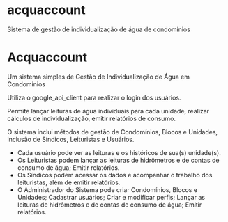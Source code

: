 # acquaccount
Sistema de gestão de individualização de água de condomínios

# Acquaccount #
Um sistema simples de Gestão de Individualização de Água em Condomínios

Utiliza o google_api_client para realizar o login dos usuários.

Permite lançar leituras de água individuais para cada unidade, realizar cálculos de individualização, emitir relatórios de consumo.

O sistema inclui métodos de gestão de Condomínios, Blocos e Unidades, inclusão de Síndicos, Leituristas e Usuários.

* Cada usuário pode ver as leituras e os históricos de sua(s) unidade(s). 
* Os Leituristas podem lançar as leituras de hidrômetros e de contas de consumo de água; Emitir relatórios.
* Os Síndicos podem acessar os dados e acompanhar o trabalho dos leituristas, além de emitir relatórios.
* O Administrador do Sistema pode criar Condomínios, Blocos e Unidades; Cadastrar usuários; Criar e modificar perfis;
Lançar as leituras de hidrômetros e de contas de consumo de água; Emitir relatórios.